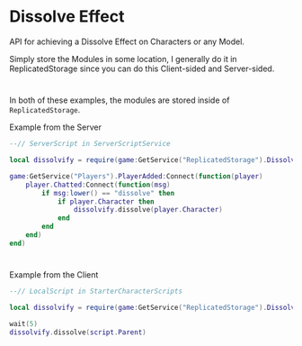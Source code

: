 # Dissolve Effect
API for achieving a Dissolve Effect on Characters or any Model.

Simply store the Modules in some location, I generally do it in ReplicatedStorage since you can do this Client-sided and Server-sided.
#

In both of these examples, the modules are stored inside of `ReplicatedStorage`.



Example from the Server

```lua
--// ServerScript in ServerScriptService

local dissolvify = require(game:GetService("ReplicatedStorage").Dissolvify)

game:GetService("Players").PlayerAdded:Connect(function(player)
	player.Chatted:Connect(function(msg)
		if msg:lower() == "dissolve" then
			if player.Character then
				dissolvify.dissolve(player.Character)
			end
		end
	end)
end)
```
#

Example from the Client

```lua
--// LocalScript in StarterCharacterScripts

local dissolvify = require(game:GetService("ReplicatedStorage").Dissolvify)

wait(5)
dissolvify.dissolve(script.Parent)
```
#
